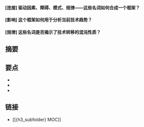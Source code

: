 #### [连接] 驱动因素、障碍、模式、规律——这些名词如何合成一个框架？


#### [影响] 这个框架如何用于分析当前技术趋势？


#### [规律] 这些名词是否揭示了技术转移的混沌性质？


## 摘要


## 要点

- 
- 
- 

## 链接

- [[{h3_subfolder} MOC]]
